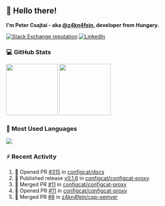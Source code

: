 ## 👋 Hello there!

**I'm Peter Csajtai - aka [@z4kn4fein](https://github.com/z4kn4fein), developer from Hungary.**

[![Stack Exchange reputation](https://img.shields.io/stackexchange/stackoverflow/r/8700582?color=orange&label=reputation&logo=stackoverflow&style=for-the-badge)](https://stackoverflow.com/users/8700582)
[![LinkedIn](https://img.shields.io/badge/linkedin-%230077B5.svg?style=for-the-badge&logo=linkedin&logoColor=white)](https://www.linkedin.com/in/csajtai-p%C3%A9ter-45395341/)

### 💻 GitHub Stats

<div>
  <img height="140px" src="https://github-readme-stats-pcsajtai.vercel.app/api?username=z4kn4fein&show_icons=true&hide_border=true&count_private=true&custom_title=Stats&theme=dracula&line_height=24&hide_title=true">
  <img height="140px" src="https://streak-stats.demolab.com?user=z4kn4fein&theme=dracula&hide_border=true">
  
</div>

### :toolbox: Most Used Languages

<img src="https://github-readme-stats-pcsajtai.vercel.app/api/top-langs/?username=z4kn4fein&theme=dracula&hide_border=true&layout=compact&langs_count=8&hide_title=true">

### :zap: Recent Activity

<!--START_SECTION:activity-->
1. 💪 Opened PR [#315](https://github.com/configcat/docs/pull/315) in [configcat/docs](https://github.com/configcat/docs)
2. 🚀 Published release [v0.1.6](https://github.com/configcat/configcat-proxy/releases/tag/v0.1.6) in [configcat/configcat-proxy](https://github.com/configcat/configcat-proxy)
3. 🎉 Merged PR [#11](https://github.com/configcat/configcat-proxy/pull/11) in [configcat/configcat-proxy](https://github.com/configcat/configcat-proxy)
4. 💪 Opened PR [#11](https://github.com/configcat/configcat-proxy/pull/11) in [configcat/configcat-proxy](https://github.com/configcat/configcat-proxy)
5. 🎉 Merged PR [#8](https://github.com/z4kn4fein/cpp-semver/pull/8) in [z4kn4fein/cpp-semver](https://github.com/z4kn4fein/cpp-semver)
<!--END_SECTION:activity-->

